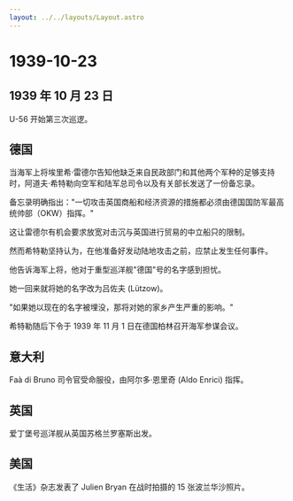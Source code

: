 ```yaml
---
layout: ../../layouts/Layout.astro
---
```


# 1939-10-23

## 1939 年 10 月 23 日

U-56 开始第三次巡逻。

## 德国

当海军上将埃里希·雷德尔告知他缺乏来自民政部门和其他两个军种的足够支持时，阿道夫·希特勒向空军和陆军总司令以及有关部长发送了一份备忘录。

备忘录明确指出："一切攻击英国商船和经济资源的措施都必须由德国国防军最高统帅部（OKW）指挥。"

这让雷德尔有机会要求放宽对击沉与英国进行贸易的中立船只的限制。

然而希特勒坚持认为，在他准备好发动陆地攻击之前，应禁止发生任何事件。

他告诉海军上将，他对于重型巡洋舰"德国"号的名字感到担忧。

她一回来就将她的名字改为吕佐夫 (Lützow)。

"如果她以现在的名字被埋没，那将对她的家乡产生严重的影响。"

希特勒随后下令于 1939 年 11 月 1 日在德国柏林召开海军参谋会议。

## 意大利

Faà di Bruno 司令官受命服役，由阿尔多·恩里奇 (Aldo Enrici) 指挥。

## 英国

爱丁堡号巡洋舰从英国苏格兰罗塞斯出发。

## 美国

《生活》杂志发表了 Julien Bryan 在战时拍摄的 15 张波兰华沙照片。